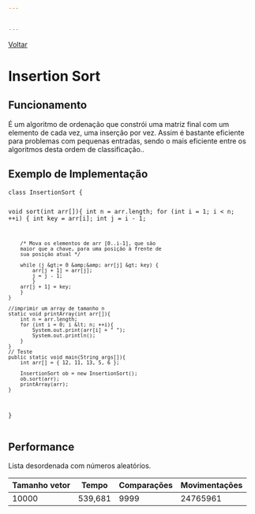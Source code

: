 ```yaml
---


---
```


<p><a href="../Summary.md">Voltar</a></p>
<h1>Insertion Sort
</h1><h2 id="funcionamento">Funcionamento</h2>
<p>É um algoritmo de ordenação que constrói uma matriz final com um elemento de cada vez, uma inserção por vez. Assim é bastante eficiente para problemas com pequenas entradas, sendo o mais eficiente entre os algoritmos desta ordem de classificação..</p>
<h2 id="exemplo-de-implementação">Exemplo de Implementação</h2>
<pre><code>class InsertionSort {

void sort(int arr[]){
		int n = arr.length;
			for (int i = 1; i &lt; n; ++i) {
			int key = arr[i];
			int j = i - 1;
	  
		/* Mova os elementos de arr [0..i-1], que são
		maior que a chave, para uma posição à frente de
		sua posição atual */
		
		while (j &gt;= 0 &amp;&amp; arr[j] &gt; key) {
			arr[j + 1] = arr[j];
			j = j - 1;
			}
		arr[j + 1] = key;
		}
	}
	  
	//imprimir um array de tamanho n
	static void printArray(int arr[]){
		int n = arr.length;
		for (int i = 0; i &lt; n; ++i){
			System.out.print(arr[i] + " ");
			System.out.println();
		} 
	}
	// Teste
	public static void main(String args[]){
		int arr[] = { 12, 11, 13, 5, 6 };
		  
		InsertionSort ob = new InsertionSort();
		ob.sort(arr);
		printArray(arr);
	}
}
</code></pre>
<h2 id="performance">Performance</h2>
<p>Lista desordenada com números aleatórios.</p>

<table>
<thead>
<tr>
<th>Tamanho vetor</th>
<th>Tempo</th>
<th>Comparações</th>
<th>Movimentações</th>
</tr>
</thead>
<tbody>
<tr>
<td>10000</td>
<td>539,681</td>
<td>9999</td>
<td>24765961</td>
</tr>
</tbody>
</table>
